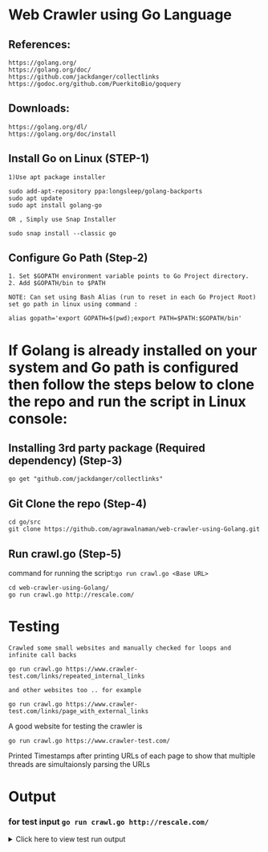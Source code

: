 
# Web Crawler using Go Language


## References:

    https://golang.org/
    https://golang.org/doc/
    https://github.com/jackdanger/collectlinks
    https://godoc.org/github.com/PuerkitoBio/goquery

## Downloads:

    https://golang.org/dl/
    https://golang.org/doc/install


## Install Go on Linux (STEP-1)
	1)Use apt package installer
```console
sudo add-apt-repository ppa:longsleep/golang-backports
sudo apt update
sudo apt install golang-go
```
	OR , Simply use Snap Installer
`sudo snap install --classic go`
## Configure Go Path (Step-2)

	1. Set $GOPATH environment variable points to Go Project directory.
	2. Add $GOPATH/bin to $PATH
	
	NOTE: Can set using Bash Alias (run to reset in each Go Project Root)
	set go path in linux using command : 	
```console
alias gopath='export GOPATH=$(pwd);export PATH=$PATH:$GOPATH/bin'
```
# If Golang is already installed on your system and Go path is configured then follow the steps below to clone the repo and run the script in Linux console: 
	
##  Installing 3rd party package (Required dependency) (Step-3)
```console
go get "github.com/jackdanger/collectlinks"
```
	
## Git Clone the repo (Step-4)
```console
cd go/src
git clone https://github.com/agrawalnaman/web-crawler-using-Golang.git
```
## Run crawl.go (Step-5)
command for running the script:`go run crawl.go <Base URL>`
```console
cd web-crawler-using-Golang/
go run crawl.go http://rescale.com/
```

# Testing
	Crawled some small websites and manually checked for loops and infinite call backs
```golang
go run crawl.go https://www.crawler-test.com/links/repeated_internal_links
```
	and other websites too .. for example
```golang
go run crawl.go https://www.crawler-test.com/links/page_with_external_links
```
A good website for testing the crawler is 
```golang
go run crawl.go https://www.crawler-test.com/
```
Printed Timestamps after printing URLs of each page to show that multiple threads are simultaionsly parsing the URLs
# Output
### for test input `go run crawl.go http://rescale.com/`
<details><summary>Click here to view test run output</summary>
<p>

	ubuntu@ip-10-0-0-136:~/go/src/web-crawler-using-Golang$ go run crawl.go http://rescale.com/
	[http://rescale.com/]
	Start time of crawl of this URL: 2020-03-13 22:07:37.810176103 +0000 UTC m=+0.000699272
	Stop time of crawl of this URL : 2020-03-13 22:07:38.578908454 +0000 UTC m=+0.769431501
	http://rescale.com/
		 http://rescale.com/
		 http://rescale.com/jp/
		 http://rescale.com/chs/
		 http://rescale.com/kr/
		 http://rescale.com/products/
		 http://rescale.com/products/enterprise/
		 http://rescale.com/products/advanced/
		 http://rescale.com/products/elements/
		 http://rescale.com/products/government/
		 http://rescale.com/products/universities/
		 http://rescale.com/products/developer/
		 http://rescale.com/features/
		 http://rescale.com/features/visualization/
		 http://rescale.com/security/
		 http://rescale.com/pricing/
		 http://rescale.com/infrastructure/
		 http://rescale.com/features/file-management/
		 http://rescale.com/features/admin-portal/
		 http://rescale.com/features/api/
		 http://rescale.com/features/workflow/
		 http://rescale.com/
		 http://rescale.com/aws/
		 http://rescale.com/azure/
		 http://rescale.com/gcp/
		 http://rescale.com/ibm/
		 http://rescale.com/ansys/
		 http://rescale.com/avl/
		 http://rescale.com/siemens/
		 http://rescale.com/solutions/
		 http://rescale.com/solutions/engineers-and-scientists/
		 http://rescale.com/solutions/cxos/
		 http://rescale.com/solutions/hpc-management/
		 http://rescale.com/solutions/academia/
		 http://rescale.com/solutions/startups/
		 http://rescale.com/solutions/aerospace/
		 http://rescale.com/solutions/automotive/
		 http://rescale.com/solutions/consumer-products/
		 http://rescale.com/solutions/eda-and-electronics/
		 http://rescale.com/solutions/oil-and-gas/
		 http://rescale.com/solutions/life-sciences/
		 http://rescale.com/solutions/autonomous-driving/
		 http://rescale.com/solutions/automation-api-cli/
		 http://rescale.com/solutions/cae-mdo/
		 http://rescale.com/solutions/digital-twin/
		 http://rescale.com/solutions/driver-assistance-adas/
		 http://rescale.com/solutions/disaster-recovery/
		 http://rescale.com/solutions/iot-big-data/
		 http://rescale.com/solutions/machine-learning/
		 http://rescale.com/solutions/spdm/
		 http://rescale.com/storage/
		 http://rescale.com/software/
		 http://rescale.com/partners/
		 http://rescale.com/partners-list/
		 https://resources.rescale.com/
		 https://docs.rescale.com/
		 https://resources.rescale.com/?wpv-resource-type=white-paper
		 http://rescale.com/about/
		 http://rescale.com/investors/
		 https://resources.rescale.com//blog
		 https://resources.rescale.com//news
		 https://resources.rescale.com//events
		 http://rescale.com/jobs/
		 http://rescale.com/legal/
		 http://rescale.com/signup/
		 http://rescale.com/login/
		 https://info.rescale.com/case-studies/nissan
		 https://info.rescale.com/white-papers/cloud-3.0-the-rise-of-big-compute
		 https://info.rescale.com/case-studies/dinex-reduces-time-to-market-of-exhaust-systems-by-25-percent
		 https://www.youtube.com/watch?v=05HfJ8dZJXE
		 https://info.rescale.com/case-studies/boom-supersonic
		 https://www.youtube.com/watch?v=umiGy7fe5zc
		 https://www.youtube.com/watch?v=h1nsUGuklHw
		 https://www.youtube.com/watch?v=tPaq3Hmeg5Y
		 https://resources.rescale.com/?wpv-resource-type=video
		 https://resources.rescale.com/resource/a3-project-vahana-rescale-power-personal-flight/
		 https://resources.rescale.com/boom-technology-leverages-rescale-platform-to-enable-a-rebirth-of-supersonic-passenger-travel/
		 https://resources.rescale.com/resource/the-need-for-speed-drives-nascars-richard-childress-racing-to-the-cloud/
		 https://support.rescale.com/customer/en/portal/articles/2778993-trek-bicycle-uses-rescale-to-run-cutting-edge-coupled-optimization-analysis
		 http://rescale.com/booking/
		 https://resources.rescale.com/events/
		 https://resources.rescale.com/news/
		 https://resources.rescale.com/rescale-enables-faster-time-to-market-for-nissan/
		 https://resources.rescale.com/announcements/rescale-announces-strategic-partnership-offering-with-siemens-plm/
		 https://resources.rescale.com/announcements/rescale-announces-innovations-to-accelerate-time-to-results/
		 https://resources.rescale.com/announcements/rescale-receives-2018-hpcwire-editors-choice-award-for-best-hpc-in-the-cloud-platform/
		 https://resources.rescale.com/blog
		 http://info.rescale.com/contact_sales
		 https://www.linkedin.com/company/rescale/
		 https://twitter.com/rescaleinc
		 https://www.facebook.com/rescaleinc/
	Start time of crawl of this URL: 2020-03-13 22:07:38.586394942 +0000 UTC m=+0.776918083
	Stop time of crawl of this URL : 2020-03-13 22:07:39.315722492 +0000 UTC m=+1.506245536
	http://rescale.com/products/
		 http://rescale.com/
		 http://rescale.com/products/
		 http://rescale.com/jp/products/
		 http://rescale.com/chs/products/
		 http://rescale.com/kr/products/
		 http://rescale.com/products/enterprise/
		 http://rescale.com/products/advanced/
		 http://rescale.com/products/elements/
		 http://rescale.com/products/government/
		 http://rescale.com/products/universities/
		 http://rescale.com/products/developer/
		 http://rescale.com/features/
		 http://rescale.com/features/visualization/
		 http://rescale.com/security/
		 http://rescale.com/pricing/
		 http://rescale.com/infrastructure/
		 http://rescale.com/features/file-management/
		 http://rescale.com/features/admin-portal/
		 http://rescale.com/features/api/
		 http://rescale.com/features/workflow/
		 http://rescale.com/products/
		 http://rescale.com/aws/
		 http://rescale.com/azure/
		 http://rescale.com/gcp/
		 http://rescale.com/ibm/
		 http://rescale.com/ansys/
		 http://rescale.com/avl/
		 http://rescale.com/siemens/
		 http://rescale.com/solutions/
		 http://rescale.com/solutions/engineers-and-scientists/
		 http://rescale.com/solutions/cxos/
		 http://rescale.com/solutions/hpc-management/
		 http://rescale.com/solutions/academia/
		 http://rescale.com/solutions/startups/
		 http://rescale.com/solutions/aerospace/
		 http://rescale.com/solutions/automotive/
		 http://rescale.com/solutions/consumer-products/
		 http://rescale.com/solutions/eda-and-electronics/
		 http://rescale.com/solutions/oil-and-gas/
		 http://rescale.com/solutions/life-sciences/
		 http://rescale.com/solutions/autonomous-driving/
		 http://rescale.com/solutions/automation-api-cli/
		 http://rescale.com/solutions/cae-mdo/
		 http://rescale.com/solutions/digital-twin/
		 http://rescale.com/solutions/driver-assistance-adas/
		 http://rescale.com/solutions/disaster-recovery/
		 http://rescale.com/solutions/iot-big-data/
		 http://rescale.com/solutions/machine-learning/
		 http://rescale.com/solutions/spdm/
		 http://rescale.com/storage/
		 http://rescale.com/software/
		 http://rescale.com/partners/
		 http://rescale.com/partners-list/
		 https://resources.rescale.com/
		 https://docs.rescale.com/
		 https://resources.rescale.com/?wpv-resource-type=white-paper
		 http://rescale.com/about/
		 http://rescale.com/investors/
		 https://resources.rescale.com//blog
		 https://resources.rescale.com//news
		 https://resources.rescale.com//events
		 http://rescale.com/jobs/
		 http://rescale.com/legal/
		 http://rescale.com/signup/
		 http://rescale.com/login/
		 http://rescale.com/products/pro/
		 http://rescale.com/booking/
		 http://info.rescale.com/contact_sales
		 https://resources.rescale.com/events/
		 https://resources.rescale.com/news/
		 https://resources.rescale.com/rescale-enables-faster-time-to-market-for-nissan/
		 https://resources.rescale.com/announcements/rescale-announces-strategic-partnership-offering-with-siemens-plm/
		 https://resources.rescale.com/announcements/rescale-announces-innovations-to-accelerate-time-to-results/
		 https://resources.rescale.com/announcements/rescale-receives-2018-hpcwire-editors-choice-award-for-best-hpc-in-the-cloud-platform/
		 https://resources.rescale.com/blog
		 https://www.linkedin.com/company/rescale/
		 https://twitter.com/rescaleinc
		 https://www.facebook.com/rescaleinc/
	Start time of crawl of this URL: 2020-03-13 22:07:38.585727075 +0000 UTC m=+0.776250248
	Stop time of crawl of this URL : 2020-03-13 22:07:39.326520789 +0000 UTC m=+1.517043764
	http://rescale.com/chs/
		 http://rescale.com/chs/
		 http://rescale.com/
		 http://rescale.com/jp/
		 http://rescale.com/kr/
		 http://rescale.com/chs/products/
		 http://rescale.com/chs/products/enterprise/
		 http://rescale.com/chs/products/advanced/
		 http://rescale.com/chs/products/elements/
		 http://rescale.com/chs/products/government/
		 http://rescale.com/chs/products/universities/
		 http://rescale.com/chs/products/developer/
		 http://rescale.com/chs/features/
		 http://rescale.com/chs/features/visualization/
		 http://rescale.com/chs/security/
		 http://rescale.com/chs/pricing/
		 http://rescale.com/chs/infrastructure/
		 http://rescale.com/chs/features/file-management/
		 http://rescale.com/chs/features/admin-portal/
		 http://rescale.com/chs/features/api/
		 http://rescale.com/chs/features/workflow/
		 http://rescale.com/chs/
		 http://rescale.com/chs/aws/
		 http://rescale.com/chs/azure/
		 http://rescale.com/chs/gcp/
		 http://rescale.com/chs/ibm/
		 http://rescale.com/chs/ansys/
		 http://rescale.com/chs/avl/
		 http://rescale.com/chs/siemens/
		 http://rescale.com/chs/solutions/
		 http://rescale.com/chs/solutions/engineers-and-scientists/
		 http://rescale.com/chs/solutions/cxos/
		 http://rescale.com/chs/solutions/hpc-management/
		 http://rescale.com/chs/solutions/academia/
		 http://rescale.com/chs/solutions/startups/
		 http://rescale.com/chs/solutions/aerospace/
		 http://rescale.com/chs/solutions/automotive/
		 http://rescale.com/chs/solutions/consumer-products/
		 http://rescale.com/chs/solutions/eda-and-electronics/
		 http://rescale.com/chs/solutions/oil-and-gas/
		 http://rescale.com/chs/solutions/life-sciences/
		 http://rescale.com/chs/solutions/autonomous-driving/
		 http://rescale.com/chs/solutions/automation-api-cli/
		 http://rescale.com/chs/solutions/cae-mdo/
		 http://rescale.com/chs/solutions/digital-twin/
		 http://rescale.com/chs/solutions/driver-assistance-adas/
		 http://rescale.com/chs/solutions/disaster-recovery/
		 http://rescale.com/chs/solutions/iot-big-data/
		 http://rescale.com/chs/solutions/machine-learning/
		 http://rescale.com/chs/solutions/spdm/
		 http://rescale.com/chs/storage/
		 http://rescale.com/chs/software/
		 http://rescale.com/chs/partners/
		 http://rescale.com/chs/partners-list/
		 https://resources.rescale.com/
		 https://docs.rescale.com/
		 https://resources.rescale.com/?wpv-resource-type=white-paper
		 http://rescale.com/chs/about/
		 http://rescale.com/chs/investors/
		 https://resources.rescale.com//blog
		 https://resources.rescale.com//news
		 https://resources.rescale.com//events
		 http://rescale.com/chs/jobs/
		 http://rescale.com/chs/legal/
		 http://rescale.com/signup/
		 http://rescale.com/login/
		 https://info.rescale.com/case-studies/nissan
		 https://info.rescale.com/white-papers/cloud-3.0-the-rise-of-big-compute
		 https://info.rescale.com/case-studies/dinex-reduces-time-to-market-of-exhaust-systems-by-25-percent
		 https://www.youtube.com/watch?v=05HfJ8dZJXE
		 https://info.rescale.com/case-studies/boom-supersonic
		 https://www.youtube.com/watch?v=umiGy7fe5zc
		 https://www.youtube.com/watch?v=h1nsUGuklHw
		 https://www.youtube.com/watch?v=tPaq3Hmeg5Y
		 https://resources.rescale.com/?wpv-resource-type=video
		 https://resources.rescale.com/resource/a3-project-vahana-rescale-power-personal-flight/
		 https://resources.rescale.com/boom-technology-leverages-rescale-platform-to-enable-a-rebirth-of-supersonic-passenger-travel/
		 https://resources.rescale.com/resource/the-need-for-speed-drives-nascars-richard-childress-racing-to-the-cloud/
		 https://support.rescale.com/customer/en/portal/articles/2778993-trek-bicycle-uses-rescale-to-run-cutting-edge-coupled-optimization-analysis
		 http://rescale.com/chs/booking/
		 https://resources.rescale.com/events/
		 https://resources.rescale.com/blog
		 http://info.rescale.com/contact_sales
		 https://www.linkedin.com/company/rescale/
		 https://twitter.com/rescaleinc
		 https://www.facebook.com/rescaleinc/
	Start time of crawl of this URL: 2020-03-13 22:07:38.5852948 +0000 UTC m=+0.775817962
	Stop time of crawl of this URL : 2020-03-13 22:07:39.337943349 +0000 UTC m=+1.528466402
	http://rescale.com/jp/
		 http://rescale.com/jp/
		 http://rescale.com/
		 http://rescale.com/chs/
		 http://rescale.com/kr/
		 http://rescale.com/jp/products/
		 http://rescale.com/jp/products/enterprise/
		 http://rescale.com/jp/products/advanced/
		 http://rescale.com/jp/products/elements/
		 http://rescale.com/jp/products/government/
		 http://rescale.com/jp/products/universities/
		 http://rescale.com/jp/products/developer/
		 http://rescale.com/jp/features/
		 http://rescale.com/jp/features/visualization/
		 http://rescale.com/jp/security/
		 http://rescale.com/jp/pricing/
		 http://rescale.com/jp/infrastructure/
		 http://rescale.com/jp/features/file-management/
		 http://rescale.com/jp/features/admin-portal/
		 http://rescale.com/jp/features/api/
		 http://rescale.com/jp/features/workflow/
		 http://rescale.com/jp/
		 http://rescale.com/jp/aws/
		 http://rescale.com/jp/azure/
		 http://rescale.com/jp/gcp/
		 http://rescale.com/jp/ibm/
		 http://rescale.com/jp/ansys/
		 http://rescale.com/jp/avl/
		 http://rescale.com/jp/siemens/
		 http://rescale.com/jp/solutions/
		 http://rescale.com/jp/solutions/engineers-and-scientists/
		 http://rescale.com/jp/solutions/cxos/
</p>
</details>
	


    
